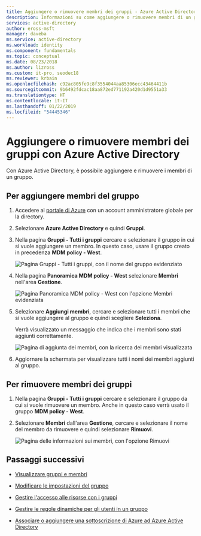 ```yaml
---
title: Aggiungere o rimuovere membri dei gruppi - Azure Active Directory | Microsoft Docs
description: Informazioni su come aggiungere o rimuovere membri di un gruppo con Azure Active Directory.
services: active-directory
author: eross-msft
manager: daveba
ms.service: active-directory
ms.workload: identity
ms.component: fundamentals
ms.topic: conceptual
ms.date: 08/23/2018
ms.author: lizross
ms.custom: it-pro, seodec18
ms.reviewer: krbain
ms.openlocfilehash: c92ac805fe9c8f3554044aa85306ecc43464411b
ms.sourcegitcommit: 9b6492fdcac18aa872ed771192a420d1d9551a33
ms.translationtype: HT
ms.contentlocale: it-IT
ms.lasthandoff: 01/22/2019
ms.locfileid: "54445346"
---
```

# <a name="add-or-remove-group-members-using-azure-active-directory"></a>Aggiungere o rimuovere membri dei gruppi con Azure Active Directory
Con Azure Active Directory, è possibile aggiungere e rimuovere i membri di un gruppo.

## <a name="to-add-group-members"></a>Per aggiungere membri del gruppo

1. Accedere al [portale di Azure](https://portal.azure.com) con un account amministratore globale per la directory.

2. Selezionare **Azure Active Directory** e quindi **Gruppi**.

3. Nella pagina **Gruppi - Tutti i gruppi** cercare e selezionare il gruppo in cui si vuole aggiungere un membro. In questo caso, usare il gruppo creato in precedenza **MDM policy - West**.

    ![Pagina Gruppi - Tutti i gruppi, con il nome del gruppo evidenziato](media/active-directory-groups-members-azure-portal/group-all-groups-screen.png)

4. Nella pagina **Panoramica MDM policy - West** selezionare **Membri** nell'area **Gestione**.

    ![Pagina Panoramica MDM policy - West con l'opzione Membri evidenziata](media/active-directory-groups-members-azure-portal/group-overview-blade.png)

5. Selezionare **Aggiungi membri**, cercare e selezionare tutti i membri che si vuole aggiungere al gruppo e quindi scegliere **Seleziona**.

    Verrà visualizzato un messaggio che indica che i membri sono stati aggiunti correttamente.

    ![Pagina di aggiunta dei membri, con la ricerca dei membri visualizzata](media/active-directory-groups-members-azure-portal/update-members.png)

6. Aggiornare la schermata per visualizzare tutti i nomi dei membri aggiunti al gruppo.

## <a name="to-remove-group-members"></a>Per rimuovere membri dei gruppi

1. Nella pagina **Gruppi - Tutti i gruppi** cercare e selezionare il gruppo da cui si vuole rimuovere un membro. Anche in questo caso verrà usato il gruppo **MDM policy - West**.

2. Selezionare **Membri** dall'area **Gestione**, cercare e selezionare il nome del membro da rimuovere e quindi selezionare **Rimuovi**.

    ![Pagina delle informazioni sui membri, con l'opzione Rimuovi](media/active-directory-groups-members-azure-portal/remove-members-from-group.png)

## <a name="next-steps"></a>Passaggi successivi

- [Visualizzare gruppi e membri](active-directory-groups-view-azure-portal.md)

- [Modificare le impostazioni del gruppo](active-directory-groups-settings-azure-portal.md)

- [Gestire l'accesso alle risorse con i gruppi](active-directory-manage-groups.md)

- [Gestire le regole dinamiche per gli utenti in un gruppo](../users-groups-roles/groups-create-rule.md)

- [Associare o aggiungere una sottoscrizione di Azure ad Azure Active Directory](active-directory-how-subscriptions-associated-directory.md)
